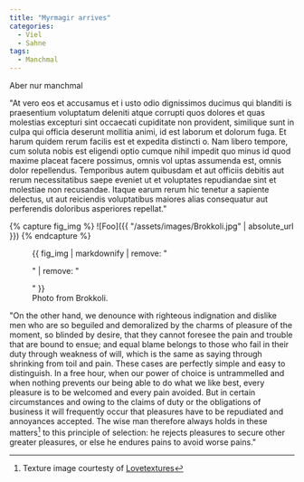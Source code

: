```yaml
---
title: "Myrmagir arrives"
categories:
  - Viel
  - Sahne
tags:
  - Manchmal
---
```


Aber nur manchmal

"At vero eos et accusamus et i
usto odio dignissimos ducimus qui blanditi
is praesentium voluptatum deleniti atque corrupti quos dolores et quas molestias excepturi sint occaecati cupiditate non provident, similique sunt in culpa qui officia deserunt mollitia animi, id est laborum et dolorum fuga. Et harum quidem rerum facilis est et expedita distincti
o. Nam libero tempore, cum soluta nobis est eligendi optio cumque nihil impedit quo minus id quod maxime placeat facere possimus, omnis vol
uptas assumenda est, omnis dolor repellendus. Temporibus autem quibusdam et aut officiis debitis aut rerum necessitatibus saepe eveniet ut et voluptates repudiandae sint et molestiae non recusandae. Itaque earum rerum hic tenetur a sapiente delectus, ut aut reiciendis voluptatibus maiores alias consequatur aut perferendis doloribus asperiores repellat."

{% capture fig_img %}
![Foo]({{ "/assets/images/Brokkoli.jpg" | absolute_url }})
{% endcapture %}

<figure>
  {{ fig_img | markdownify | remove: "<p>" | remove: "</p>" }}
  <figcaption>Photo from Brokkoli.</figcaption>
</figure>

"On the other hand, we denounce with righteous indignation and dislike men who are so beguiled and demoralized by the charms of pleasure of the moment, so blinded by desire, that they cannot foresee the pain and trouble that are bound to ensue; and equal blame belongs to those who fail in their duty through weakness of will, which is the same as saying through shrinking from toil and pain. These cases are perfectly simple and easy to distinguish. In a free hour, when our power of choice is untrammelled and when nothing prevents our being able to do what we like best, every pleasure is to be welcomed and every pain avoided. But in certain circumstances and owing to the claims of duty or the obligations of business it will frequently occur that pleasures have to be repudiated and annoyances accepted. The wise man therefore always holds in these matters[^1] to this principle of selection: he rejects pleasures to secure other greater pleasures, or else he endures pains to avoid worse pains."

[^1]: Texture image courtesty of [Lovetextures](http://www.lovetextures.com/)
